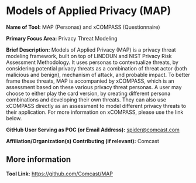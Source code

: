 # Models of Applied Privacy (MAP) 

**Name of Tool:** MAP (Personas) and xCOMPASS (Questionnaire)

**Primary Focus Area:** Privacy Threat Modeling

**Brief Description:** Models of Applied Privacy (MAP) is a privacy threat modeling framework, built on top of LINDDUN and NIST Privacy Risk Assessment Methodology. It uses personas to contextualize threats, by considering potential privacy threats as a combination of threat actor (both malicious and benign), mechanism of attack, and probable impact. To better frame these threats, MAP is accompanied by xCOMPASS, which is an assessment based on these various privacy threat personas. A user may choose to either play the card version, by creating different persona combinations and developing their own threats. They can also use xCOMPASS directly as an assessment to model different privacy threats to their application. For more information on xCOMPASS, please use the link below.  


**GitHub User Serving as POC (or Email Address):** spider@comcast.com

**Affiliation/Organization(s) Contributing (if relevant):** Comcast

## More information

**Tool Link:** https://github.com/Comcast/MAP 
